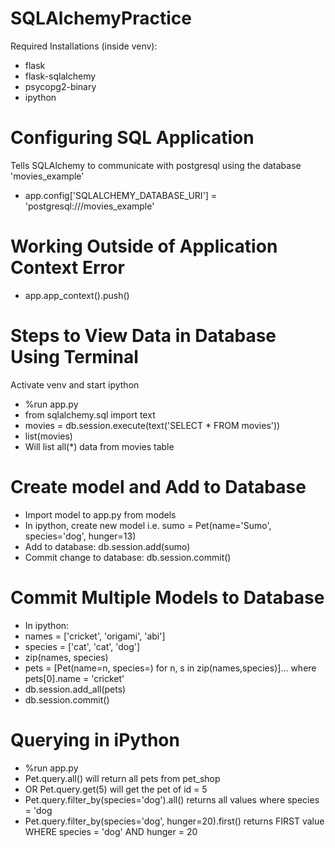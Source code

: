 # SQLAlchemyPractice
Required Installations (inside venv):
- flask
- flask-sqlalchemy
- psycopg2-binary
- ipython

# Configuring SQL Application
Tells SQLAlchemy to communicate with postgresql using the database 'movies_example'
- app.config['SQLALCHEMY_DATABASE_URI'] = 'postgresql:///movies_example'

# Working Outside of Application Context Error
- app.app_context().push()

# Steps to View Data in Database Using Terminal
Activate venv and start ipython
- %run app.py
- from sqlalchemy.sql import text
- movies = db.session.execute(text('SELECT * FROM movies'))
- list(movies)
- Will list all(*) data from movies table

# Create model and Add to Database
- Import model to app.py from models
- In ipython, create new model i.e. sumo = Pet(name='Sumo', species='dog', hunger=13)
- Add to database: db.session.add(sumo)
- Commit change to database: db.session.commit()

# Commit Multiple Models to Database
- In ipython:
- names = ['cricket', 'origami', 'abi']
- species = ['cat', 'cat', 'dog']
- zip(names, species)
- pets = [Pet(name=n, species=) for n, s in zip(names,species)]... where pets[0].name = 'cricket'
- db.session.add_all(pets)
- db.session.commit()

# Querying in iPython
- %run app.py
- Pet.query.all() will return all pets from pet_shop
- OR Pet.query.get(5) will get the pet of id = 5
- Pet.query.filter_by(species='dog').all() returns all values where species = 'dog
- Pet.query.filter_by(species='dog', hunger=20).first() returns FIRST value WHERE species = 'dog' AND hunger = 20